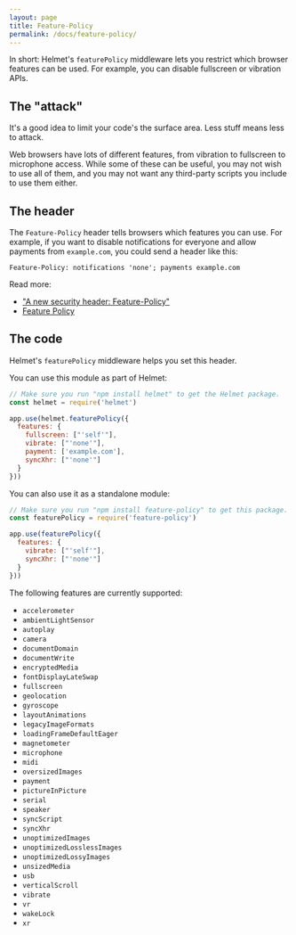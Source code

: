 ```yaml
---
layout: page
title: Feature-Policy
permalink: /docs/feature-policy/
---
```

In short: Helmet's `featurePolicy` middleware lets you restrict which browser features can be used. For example, you can disable fullscreen or vibration APIs.

The "attack"
------------

It's a good idea to limit your code's the surface area. Less stuff means less to attack.

Web browsers have lots of different features, from vibration to fullscreen to microphone access. While some of these can be useful, you may not wish to use all of them, and you may not want any third-party scripts you include to use them either.

The header
----------

The `Feature-Policy` header tells browsers which features you can use. For example, if you want to disable notifications for everyone and allow payments from `example.com`, you could send a header like this:

```
Feature-Policy: notifications 'none'; payments example.com
```

Read more:

- ["A new security header: Feature-Policy"](https://scotthelme.co.uk/a-new-security-header-feature-policy/)
- [Feature Policy](https://developers.google.com/web/updates/2018/06/feature-policy)

The code
--------

Helmet's `featurePolicy` middleware helps you set this header.

You can use this module as part of Helmet:

```javascript
// Make sure you run "npm install helmet" to get the Helmet package.
const helmet = require('helmet')

app.use(helmet.featurePolicy({
  features: {
    fullscreen: ["'self'"],
    vibrate: ["'none'"],
    payment: ['example.com'],
    syncXhr: ["'none'"]
  }
}))
```

You can also use it as a standalone module:

```javascript
// Make sure you run "npm install feature-policy" to get this package.
const featurePolicy = require('feature-policy')

app.use(featurePolicy({
  features: {
    vibrate: ["'self'"],
    syncXhr: ["'none'"]
  }
}))
```

The following features are currently supported:

* `accelerometer`
* `ambientLightSensor`
* `autoplay`
* `camera`
* `documentDomain`
* `documentWrite`
* `encryptedMedia`
* `fontDisplayLateSwap`
* `fullscreen`
* `geolocation`
* `gyroscope`
* `layoutAnimations`
* `legacyImageFormats`
* `loadingFrameDefaultEager`
* `magnetometer`
* `microphone`
* `midi`
* `oversizedImages`
* `payment`
* `pictureInPicture`
* `serial`
* `speaker`
* `syncScript`
* `syncXhr`
* `unoptimizedImages`
* `unoptimizedLosslessImages`
* `unoptimizedLossyImages`
* `unsizedMedia`
* `usb`
* `verticalScroll`
* `vibrate`
* `vr`
* `wakeLock`
* `xr`
